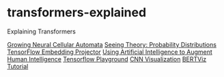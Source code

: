 # transformers-explained
Explaining Transformers

<a href="https://distill.pub/2020/growing-ca/">Growing Neural Cellular Automata</a>
<a href="https://seeing-theory.brown.edu/bayesian-inference/index.html#section1">Seeing Theory: Probability Distributions</a>
<a href="https://projector.tensorflow.org/">TensorFlow Embedding Projector</a>
<a href="https://distill.pub/2017/aia/">Using Artificial Intelligence to Augment Human Intelligence</a>
<a href="https://playground.tensorflow.org/">Tensorflow Playground</a>
<a href="https://adamharley.com/nn_vis/cnn/3d.html">CNN Visualization</a>
<a href="https://colab.research.google.com/drive/1hXIQ77A4TYS4y3UthWF-Ci7V7vVUoxmQ?usp=sharing">BERTViz Tutorial</a>
